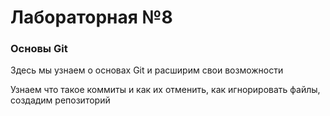 # Лабораторная №8
### Основы Git</p>
<p>Здесь мы узнаем о основах Git и расширим свои возможности</p>
<p>Узнаем что такое коммиты и как их отменить, как игнорировать файлы, создадим репозиторий</p>
